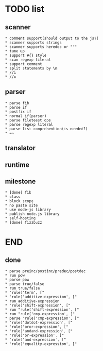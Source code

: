 TODO list
=========

scanner
-------

    * comment support(should output to the js?)
    * scanner supports strings
    * scanner supports heredoc or """
    * tune up
    * support #{} style
    * scan regexp literal
    * support comment
    * split statements by \n
    * //i
    * //x

parser
------

    * parse fib
    * parse if
    * postfix if
    * normal if(parser)
    * parse fileteest ops
    * parse regexp literal
    * parse list comprehention(is needed?)
    * =~

translator
----------

runtime
-------

milestone
---------

    * [done] fib
    * class
    * block scope
    * no paste site
    * use node-js library
    * publish node.js library
    * self-hosting
    * [done] fizzbuzz

END
===

done
----

    * parse preinc/postinc/predec/postdec
    * run pow
    * parse pow
    * parse true/false
    * run true/false
    * "rule('term', ["
    * "rule('additive-expression', ["
    * run additive-expression
    * "rule('shift-expression', ["
    * run "rule('shift-expression', ["
    * run "rule('cmp-expression', ["
    * parse "rule('cmp-expression', ["
    * "rule('dotdot-expression', ["
    * "rule('oror-expression', ["
    * "rule('andand-expression', ["
    * "rule('or-expression', ["
    * "rule('and-expression', ["
    * "rule('equality-expression', ["

